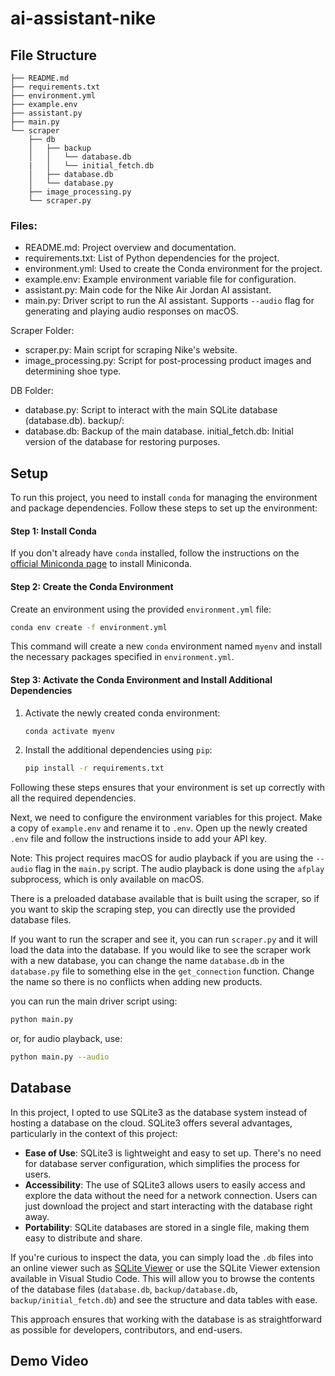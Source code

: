# ai-assistant-nike

## File Structure
```
├── README.md
├── requirements.txt
├── environment.yml
├── example.env
├── assistant.py
├── main.py
└── scraper
    ├── db
    │   ├── backup
    │   │   └── database.db
    |   │   └── initial_fetch.db
    │   ├── database.db
    │   └── database.py
    ├── image_processing.py
    └── scraper.py
```
### Files:
- README.md: Project overview and documentation.
- requirements.txt: List of Python dependencies for the project.
- environment.yml: Used to create the Conda environment for the project.
- example.env: Example environment variable file for configuration.
- assistant.py: Main code for the Nike Air Jordan AI assistant.
- main.py: Driver script to run the AI assistant. Supports `--audio` flag for generating and playing audio responses on macOS.

Scraper Folder:
- scraper.py: Main script for scraping Nike's website.
- image_processing.py: Script for post-processing product images and determining shoe type.

DB Folder:
- database.py: Script to interact with the main SQLite database (database.db).
backup/:
- database.db: Backup of the main database.
initial_fetch.db: Initial version of the database for restoring purposes.


## Setup

To run this project, you need to install `conda` for managing the environment and package dependencies. Follow these steps to set up the environment:

#### Step 1: Install Conda

If you don't already have `conda` installed, follow the instructions on the [official Miniconda page](https://docs.conda.io/en/latest/miniconda.html) to install Miniconda.

#### Step 2: Create the Conda Environment

Create an environment using the provided `environment.yml` file:

```sh
conda env create -f environment.yml
```

This command will create a new `conda` environment named `myenv` and install the necessary packages specified in `environment.yml`.

#### Step 3: Activate the Conda Environment and Install Additional Dependencies

1. Activate the newly created conda environment:

    ```sh
    conda activate myenv
    ```

2. Install the additional dependencies using `pip`:

    ```sh
    pip install -r requirements.txt
    ```

Following these steps ensures that your environment is set up correctly with all the required dependencies.

Next, we need to configure the environment variables for this project. Make a copy of `example.env` and rename it to `.env`. Open up the newly created `.env` file and follow the instructions inside to add your API key.

Note: This project requires macOS for audio playback if you are using the `--audio` flag in the `main.py` script. The audio playback is done using the `afplay` subprocess, which is only available on macOS.

There is a preloaded database available that is built using the scraper, so if you want to skip the scraping step, you can directly use the provided database files.

If you want to run the scraper and see it, you can run `scraper.py` and it will load the data into the database. If you would like to see the scraper work with a new database, you can change the name `database.db` in the `database.py` file to something else in the `get_connection` function. Change the name so there is no conflicts when adding new products.

you can run the main driver script using:
```bash
python main.py
```
or, for audio playback, use:
```bash
python main.py --audio
```

## Database

In this project, I opted to use SQLite3 as the database system instead of hosting a database on the cloud. SQLite3 offers several advantages, particularly in the context of this project:

- **Ease of Use**: SQLite3 is lightweight and easy to set up. There's no need for database server configuration, which simplifies the process for users.
- **Accessibility**: The use of SQLite3 allows users to easily access and explore the data without the need for a network connection. Users can just download the project and start interacting with the database right away.
- **Portability**: SQLite databases are stored in a single file, making them easy to distribute and share.

If you're curious to inspect the data, you can simply load the `.db` files into an online viewer such as [SQLite Viewer](https://sqliteviewer.app/) or use the SQLite Viewer extension available in Visual Studio Code. This will allow you to browse the contents of the database files (`database.db`, `backup/database.db`, `backup/initial_fetch.db`) and see the structure and data tables with ease.

This approach ensures that working with the database is as straightforward as possible for developers, contributors, and end-users.

## Demo Video
